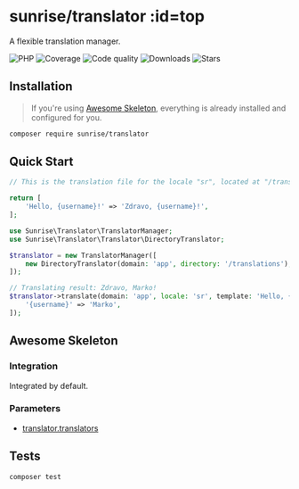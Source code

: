 # sunrise/translator :id=top

A flexible translation manager.

![PHP](https://img.shields.io/packagist/dependency-v/sunrise/translator/php?style=social&logo=php&label=PHP)
![Coverage](https://img.shields.io/scrutinizer/coverage/g/sunrise-php/translator?style=social)
![Code quality](https://img.shields.io/scrutinizer/quality/g/sunrise-php/translator?style=social)
![Downloads](https://img.shields.io/packagist/dt/sunrise/translator?style=social)
![Stars](https://img.shields.io/github/stars/sunrise-php/translator?style=social)

## Installation

> If you're using [Awesome Skeleton](/docs/packages/sunrise/awesome-skeleton/), everything is already installed and configured for you.

```bash
composer require sunrise/translator
```

## Quick Start

```php
// This is the translation file for the locale "sr", located at "/translations/sr.php".

return [
    'Hello, {username}!' => 'Zdravo, {username}!',
];
```

```php
use Sunrise\Translator\TranslatorManager;
use Sunrise\Translator\Translator\DirectoryTranslator;

$translator = new TranslatorManager([
    new DirectoryTranslator(domain: 'app', directory: '/translations'),
]);

// Translating result: Zdravo, Marko!
$translator->translate(domain: 'app', locale: 'sr', template: 'Hello, {username}!', placeholders: [
    '{username}' => 'Marko',
]);
```

## Awesome Skeleton

### Integration

Integrated by default.

### Parameters

- [translator.translators](/docs/reference/app-parameters.md#translator_translators)

## Tests

```bash
composer test
```
